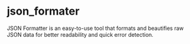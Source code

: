 # json_formater

JSON Formatter is an easy-to-use tool that formats and beautifies raw JSON data for better readability and quick error detection.
